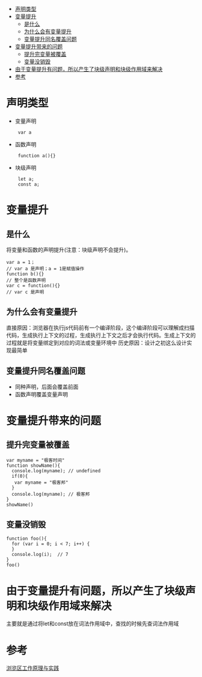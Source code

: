 - [声明类型](#声明类型)
- [变量提升](#变量提升)
  - [是什么](#是什么)
  - [为什么会有变量提升](#为什么会有变量提升)
  - [变量提升同名覆盖问题](#变量提升同名覆盖问题)
- [变量提升带来的问题](#变量提升带来的问题)
  - [提升完变量被覆盖](#提升完变量被覆盖)
  - [变量没销毁](#变量没销毁)
- [由于变量提升有问题，所以产生了块级声明和块级作用域来解决](#由于变量提升有问题所以产生了块级声明和块级作用域来解决)
- [参考](#参考)
# 声明类型
- 变量声明
  ```
   var a
  ```
- 函数声明
  ```
   function a(){}
  ```
- 块级声明
  ```
   let a;
   const a;
  ```
# 变量提升
## 是什么
将变量和函数的声明提升(注意：块级声明不会提升)。
```
var a = 1；
// var a 是声明；a = 1是赋值操作
function b(){}
// 整个是函数声明
var c = function(){}
// var c 是声明
```
## 为什么会有变量提升
直接原因：浏览器在执行js代码前有一个编译阶段，这个编译阶段可以理解成扫描代码，生成执行上下文的过程，生成执行上下文之后才会执行代码。生成上下文的过程就是将变量绑定到对应的词法或变量环境中
历史原因：设计之初这么设计实现最简单

## 变量提升同名覆盖问题
- 同种声明，后面会覆盖前面
- 函数声明覆盖变量声明

# 变量提升带来的问题
## 提升完变量被覆盖
```
var myname = "极客时间"
function showName(){
  console.log(myname); // undefined
  if(0){
   var myname = "极客邦"
  }
  console.log(myname); // 极客邦
}
showName()
```
## 变量没销毁
```
function foo(){
  for (var i = 0; i < 7; i++) {
  }
  console.log(i);  // 7
}
foo()
```
# 由于变量提升有问题，所以产生了块级声明和块级作用域来解决
主要就是通过将let和const放在词法作用域中，查找的时候先查词法作用域


# 参考
[浏览区工作原理与实践](02-作用域&作用域链.mdhttps://blog.poetries.top/browser-working-principle/guide/part2/lesson07.html#%E5%8F%98%E9%87%8F%E6%8F%90%E5%8D%87%EF%BC%88hoisting%EF%BC%89)